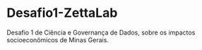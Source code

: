 # Desafio1-ZettaLab
Desafio 1 de Ciência e Governança de Dados, sobre os impactos socioeconômicos de Minas Gerais.
